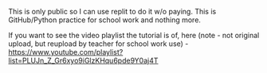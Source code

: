 This is only public so I can use replit to do it w/o paying. This is GitHub/Python practice for school work and nothing more.

If you want to see the video playlist the tutorial is of, here (note - not original upload, but reupload by teacher for school work use) - https://www.youtube.com/playlist?list=PLUJn_Z_Gr6xyo9iGlzKHqu6pde9Y0aj4T